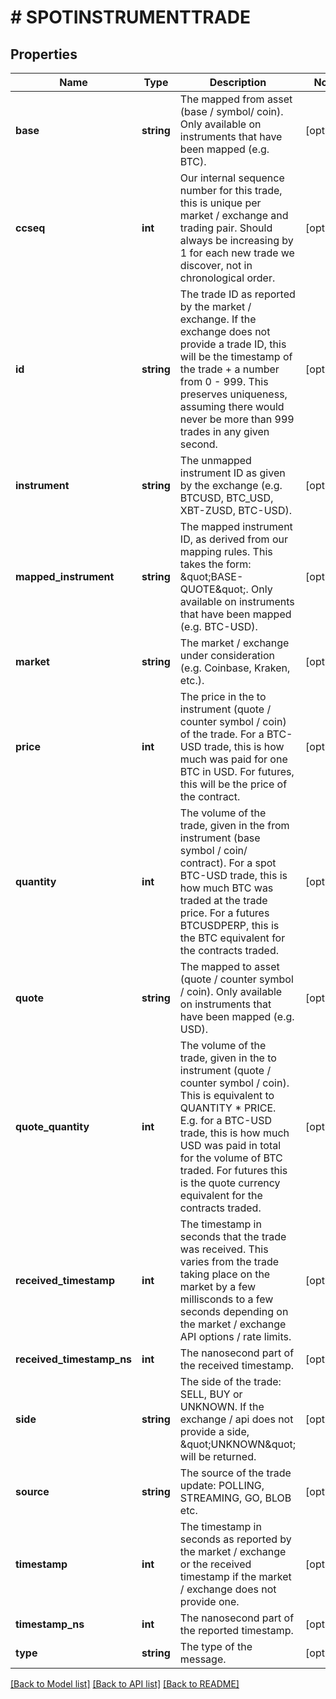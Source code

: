 # # SPOTINSTRUMENTTRADE

## Properties

Name | Type | Description | Notes
------------ | ------------- | ------------- | -------------
**base** | **string** | The mapped from asset (base / symbol/ coin). Only available on instruments that have been mapped (e.g. BTC). | [optional]
**ccseq** | **int** | Our internal sequence number for this trade, this is unique per market / exchange and trading pair. Should always be increasing by 1 for each new trade we discover, not in chronological order. | [optional]
**id** | **string** | The trade ID as reported by the market / exchange. If the exchange does not provide a trade ID, this will be the timestamp of the trade + a number from 0 - 999. This preserves uniqueness, assuming there would never be more than 999 trades in any given second. | [optional]
**instrument** | **string** | The unmapped instrument ID as given by the exchange (e.g. BTCUSD, BTC_USD, XBT-ZUSD, BTC-USD). | [optional]
**mapped_instrument** | **string** | The mapped instrument ID, as derived from our mapping rules. This takes the form: \&quot;BASE-QUOTE\&quot;. Only available on instruments that have been mapped (e.g. BTC-USD). | [optional]
**market** | **string** | The market / exchange under consideration (e.g. Coinbase, Kraken, etc.). | [optional]
**price** | **int** | The price in the to instrument (quote / counter symbol / coin) of the trade. For a BTC-USD trade, this is how much was paid for one BTC in USD. For futures, this will be the price of the contract. | [optional]
**quantity** | **int** | The volume of the trade, given in the from instrument (base symbol / coin/ contract). For a spot BTC-USD trade, this is how much BTC was traded at the trade price. For a futures BTCUSDPERP, this is the BTC equivalent for the contracts traded. | [optional]
**quote** | **string** | The mapped to asset (quote / counter symbol / coin). Only available on instruments that have been mapped (e.g. USD). | [optional]
**quote_quantity** | **int** | The volume of the trade, given in the to instrument (quote / counter symbol / coin). This is equivalent to QUANTITY * PRICE. E.g. for a BTC-USD trade, this is how much USD was paid in total for the volume of BTC traded. For futures this is the quote currency equivalent for the contracts traded. | [optional]
**received_timestamp** | **int** | The timestamp in seconds that the trade was received. This varies from the trade taking place on the market by a few millisconds to a few seconds depending on the market / exchange API options / rate limits. | [optional]
**received_timestamp_ns** | **int** | The nanosecond part of the received timestamp. | [optional]
**side** | **string** | The side of the trade: SELL, BUY or UNKNOWN. If the exchange / api does not provide a side, \&quot;UNKNOWN\&quot; will be returned. | [optional]
**source** | **string** | The source of the trade update: POLLING, STREAMING, GO, BLOB etc. | [optional]
**timestamp** | **int** | The timestamp in seconds as reported by the market / exchange or the received timestamp if the market / exchange does not provide one. | [optional]
**timestamp_ns** | **int** | The nanosecond part of the reported timestamp. | [optional]
**type** | **string** | The type of the message. | [optional]

[[Back to Model list]](../../README.md#models) [[Back to API list]](../../README.md#endpoints) [[Back to README]](../../README.md)
